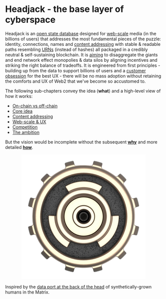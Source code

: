 # Headjack - the base layer of cyberspace

Headjack is an [open state database](https://twitter.com/balajis/status/1123092897664880640) designed for [web-scale](introduction/web_scale.md) media (in the billions of users) that addresses the most fundamental pieces of the puzzle: identity, connections, names and [content addressing](introduction/addressing.md) with stable & readable paths resembling [URNs](https://en.wikipedia.org/wiki/Uniform_Resource_Name) (instead of hashes) all packaged in a credibly neutral & self-sustaining blockchain. It is [aiming](introduction/ambition.md) to disaggregate the giants and end network effect monopolies & data silos by aligning incentives and striking the right balance of tradeoffs. It is engineered from first principles - building up from the data to support billions of users and a [customer obsession](https://twitter.com/arvanaghi/status/1537519858233008128) for the best UX - there will be no mass adoption without retaining the comforts and UX of Web2 that we've become so accustomed to.

The following sub-chapters convey the idea (**what**) and a high-level view of how it works:
- [On-chain vs off-chain](introduction/on_off_chain.md)
- [Core idea](introduction/core_idea.md)
- [Content addressing](introduction/addressing.md)
- [Web-scale & UX](introduction/web_scale.md)
- [Competition](introduction/competition.md)
- [The ambition](introduction/ambition.md)

But the vision would be incomplete without the subsequent [**why**](motivation/why.md) and more detailed [**how**](blockchain.md).

<div style="text-align: center;">
    <img src="logo.png">
</div>

Inspired by the [data port at the back of the head](https://matrix.fandom.com/wiki/Headjack) of synthetically-grown humans in the Matrix.

